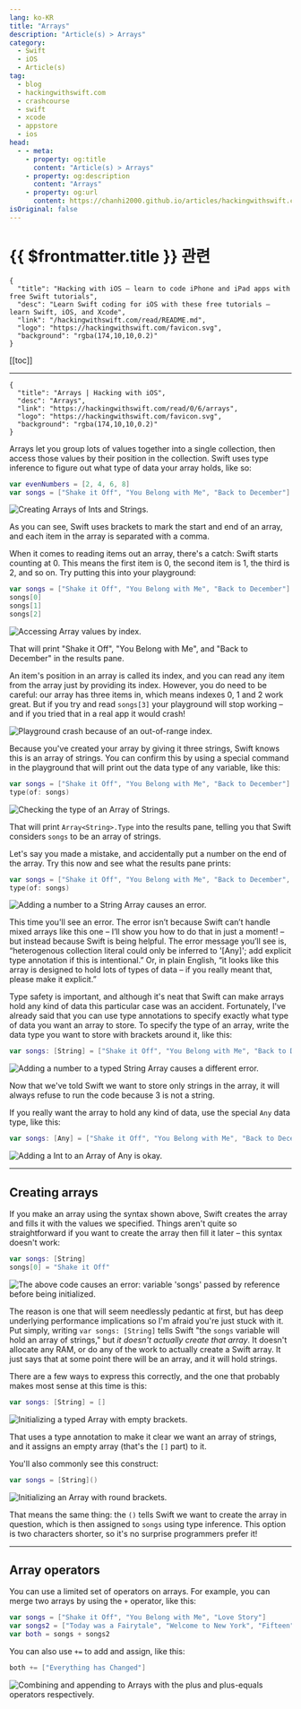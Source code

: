 ```yaml
---
lang: ko-KR
title: "Arrays"
description: "Article(s) > Arrays"
category:
  - Swift
  - iOS
  - Article(s)
tag: 
  - blog
  - hackingwithswift.com
  - crashcourse
  - swift
  - xcode
  - appstore
  - ios  
head:
  - - meta:
    - property: og:title
      content: "Article(s) > Arrays"
    - property: og:description
      content: "Arrays"
    - property: og:url
      content: https://chanhi2000.github.io/articles/hackingwithswift.com/read/00/06-arrays.html
isOriginal: false
---
```


# {{ $frontmatter.title }} 관련

```component VPCard
{
  "title": "Hacking with iOS – learn to code iPhone and iPad apps with free Swift tutorials",
  "desc": "Learn Swift coding for iOS with these free tutorials – learn Swift, iOS, and Xcode",
  "link": "/hackingwithswift.com/read/README.md",
  "logo": "https://hackingwithswift.com/favicon.svg",
  "background": "rgba(174,10,10,0.2)"
}
```

[[toc]]

---

```component VPCard
{
  "title": "Arrays | Hacking with iOS",
  "desc": "Arrays",
  "link": "https://hackingwithswift.com/read/0/6/arrays",
  "logo": "https://hackingwithswift.com/favicon.svg",
  "background": "rgba(174,10,10,0.2)"
}
```

<VidStack src="youtube/W0SQujtakwg" />

Arrays let you group lots of values together into a single collection, then access those values by their position in the collection. Swift uses type inference to figure out what type of data your array holds, like so:

```swift
var evenNumbers = [2, 4, 6, 8]
var songs = ["Shake it Off", "You Belong with Me", "Back to December"]
```

![Creating Arrays of Ints and Strings.](https://hackingwithswift.com/img/books/hws/arrays-1@2x.png)

As you can see, Swift uses brackets to mark the start and end of an array, and each item in the array is separated with a comma.

When it comes to reading items out an array, there's a catch: Swift starts counting at 0. This means the first item is 0, the second item is 1, the third is 2, and so on. Try putting this into your playground:

```swift
var songs = ["Shake it Off", "You Belong with Me", "Back to December"]
songs[0]
songs[1]
songs[2]
```

![Accessing Array values by index.](https://hackingwithswift.com/img/books/hws/arrays-2@2x.png)

That will print "Shake it Off", "You Belong with Me", and "Back to December" in the results pane.

An item's position in an array is called its index, and you can read any item from the array just by providing its index. However, you do need to be careful: our array has three items in, which means indexes 0, 1 and 2 work great. But if you try and read `songs[3]` your playground will stop working – and if you tried that in a real app it would crash!

![Playground crash because of an out-of-range index.](https://hackingwithswift.com/img/books/hws/arrays-3@2x.png)

Because you've created your array by giving it three strings, Swift knows this is an array of strings. You can confirm this by using a special command in the playground that will print out the data type of any variable, like this:

```swift
var songs = ["Shake it Off", "You Belong with Me", "Back to December"]
type(of: songs)
```

![Checking the type of an Array of Strings.](https://hackingwithswift.com/img/books/hws/arrays-4@2x.png)

That will print `Array<String>.Type` into the results pane, telling you that Swift considers `songs` to be an array of strings.

Let's say you made a mistake, and accidentally put a number on the end of the array. Try this now and see what the results pane prints:

```swift
var songs = ["Shake it Off", "You Belong with Me", "Back to December", 3]
type(of: songs)
```

![Adding a number to a String Array causes an error.](https://hackingwithswift.com/img/books/hws/arrays-5@2x.png)

This time you'll see an error. The error isn’t because Swift can’t handle mixed arrays like this one – I’ll show you how to do that in just a moment! – but instead because Swift is being helpful. The error message you’ll see is, “heterogenous collection literal could only be inferred to '[Any]'; add explicit type annotation if this is intentional.” Or, in plain English, “it looks like this array is designed to hold lots of types of data – if you really meant that, please make it explicit.”

Type safety is important, and although it's neat that Swift can make arrays hold any kind of data this particular case was an accident. Fortunately, I've already said that you can use type annotations to specify exactly what type of data you want an array to store. To specify the type of an array, write the data type you want to store with brackets around it, like this:

```swift
var songs: [String] = ["Shake it Off", "You Belong with Me", "Back to December", 3]
```

![Adding a number to a typed String Array causes a different error.](https://hackingwithswift.com/img/books/hws/arrays-6@2x.png)

Now that we've told Swift we want to store only strings in the array, it will always refuse to run the code because 3 is not a string.

If you really want the array to hold any kind of data, use the special `Any` data type, like this:

```swift
var songs: [Any] = ["Shake it Off", "You Belong with Me", "Back to December", 3]
```

![Adding a Int to an Array of Any is okay.](https://hackingwithswift.com/img/books/hws/arrays-7@2x.png)

---

## Creating arrays

If you make an array using the syntax shown above, Swift creates the array and fills it with the values we specified. Things aren't quite so straightforward if you want to create the array then fill it later – this syntax doesn't work:

```swift
var songs: [String]
songs[0] = "Shake it Off"
```

![The above code causes an error: variable 'songs' passed by reference before being initialized.](https://hackingwithswift.com/img/books/hws/arrays-8@2x.png)

The reason is one that will seem needlessly pedantic at first, but has deep underlying performance implications so I'm afraid you're just stuck with it. Put simply, writing `var songs: [String]` tells Swift "the `songs` variable will hold an array of strings," but *it doesn't actually create that array*. It doesn't allocate any RAM, or do any of the work to actually create a Swift array. It just says that at some point there will be an array, and it will hold strings.

There are a few ways to express this correctly, and the one that probably makes most sense at this time is this:

```swift
var songs: [String] = []
```

![Initializing a typed Array with empty brackets.](https://hackingwithswift.com/img/books/hws/arrays-9@2x.png)

That uses a type annotation to make it clear we want an array of strings, and it assigns an empty array (that's the `[]` part) to it.

You'll also commonly see this construct:

```swift
var songs = [String]()
```

![Initializing an Array with round brackets.](https://hackingwithswift.com/img/books/hws/arrays-10@2x.png)

That means the same thing: the `()` tells Swift we want to create the array in question, which is then assigned to `songs` using type inference. This option is two characters shorter, so it's no surprise programmers prefer it!

---

## Array operators

You can use a limited set of operators on arrays. For example, you can merge two arrays by using the `+` operator, like this:

```swift
var songs = ["Shake it Off", "You Belong with Me", "Love Story"]
var songs2 = ["Today was a Fairytale", "Welcome to New York", "Fifteen"]
var both = songs + songs2
```

You can also use `+=` to add and assign, like this:

```swift
both += ["Everything has Changed"]
```

![Combining and appending to Arrays with the plus and plus-equals operators respectively.](https://hackingwithswift.com/img/books/hws/arrays-11@2x.png)

